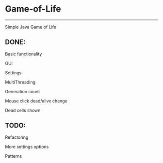 # Game-of-Life
-----

Simple Java Game of Life

DONE:
-----

  Basic functionality

  GUI

  Settings
  
  MultiThreading
  
  Generation count
  
  Mouse click dead/alive change
  
  Dead cells shown

TODO:
-----

  Refactoring

  More settings options

  Patterns

